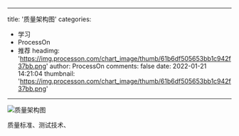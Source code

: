 
---
title: '质量架构图'
categories: 
 - 学习
 - ProcessOn
 - 推荐
headimg: 'https://img.processon.com/chart_image/thumb/61b6df505653bb1c942f37bb.png'
author: ProcessOn
comments: false
date: 2022-01-21 14:21:04
thumbnail: 'https://img.processon.com/chart_image/thumb/61b6df505653bb1c942f37bb.png'
---

<div>   
<img class="thumb" alt="质量架构图" src="https://img.processon.com/chart_image/thumb/61b6df505653bb1c942f37bb.png" referrerpolicy="no-referrer">
<p>质量标准、测试技术、</p>  
</div>
            